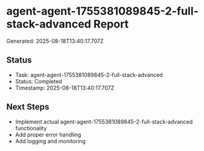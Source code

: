 # agent-agent-1755381089845-2-full-stack-advanced Report

Generated: 2025-08-18T13:40:17.707Z

## Status
- Task: agent-agent-1755381089845-2-full-stack-advanced
- Status: Completed
- Timestamp: 2025-08-18T13:40:17.707Z

## Next Steps
- Implement actual agent-agent-1755381089845-2-full-stack-advanced functionality
- Add proper error handling
- Add logging and monitoring
